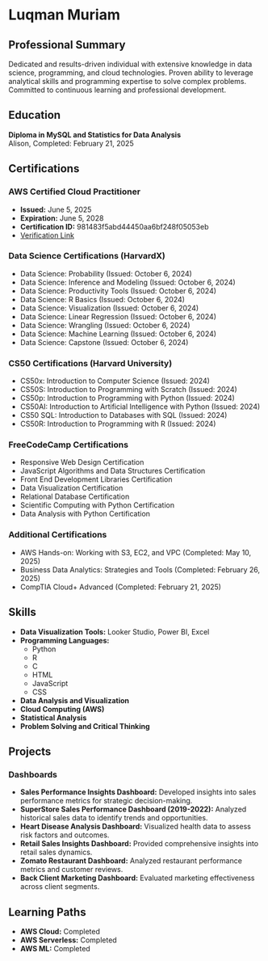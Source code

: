 # Luqman Muriam

## Professional Summary
Dedicated and results-driven individual with extensive knowledge in data science, programming, and cloud technologies. Proven ability to leverage analytical skills and programming expertise to solve complex problems. Committed to continuous learning and professional development.

## Education
**Diploma in MySQL and Statistics for Data Analysis**  
Alison, Completed: February 21, 2025

## Certifications

### AWS Certified Cloud Practitioner
- **Issued:** June 5, 2025  
- **Expiration:** June 5, 2028  
- **Certification ID:** 981483f5abd44450aa6bf248f05053eb  
- [Verification Link](https://aws.amazon.com/verification)

### Data Science Certifications (HarvardX)
- Data Science: Probability (Issued: October 6, 2024)
- Data Science: Inference and Modeling (Issued: October 6, 2024)
- Data Science: Productivity Tools (Issued: October 6, 2024)
- Data Science: R Basics (Issued: October 6, 2024)
- Data Science: Visualization (Issued: October 6, 2024)
- Data Science: Linear Regression (Issued: October 6, 2024)
- Data Science: Wrangling (Issued: October 6, 2024)
- Data Science: Machine Learning (Issued: October 6, 2024)
- Data Science: Capstone (Issued: October 6, 2024)

### CS50 Certifications (Harvard University)
- CS50x: Introduction to Computer Science (Issued: 2024)
- CS50S: Introduction to Programming with Scratch (Issued: 2024)
- CS50p: Introduction to Programming with Python (Issued: 2024)
- CS50AI: Introduction to Artificial Intelligence with Python (Issued: 2024)
- CS50 SQL: Introduction to Databases with SQL (Issued: 2024)
- CS50R: Introduction to Programming with R (Issued: 2024)

### FreeCodeCamp Certifications
- Responsive Web Design Certification
- JavaScript Algorithms and Data Structures Certification
- Front End Development Libraries Certification
- Data Visualization Certification
- Relational Database Certification
- Scientific Computing with Python Certification
- Data Analysis with Python Certification

### Additional Certifications
- AWS Hands-on: Working with S3, EC2, and VPC (Completed: May 10, 2025)
- Business Data Analytics: Strategies and Tools (Completed: February 26, 2025)
- CompTIA Cloud+ Advanced (Completed: February 21, 2025)

## Skills
- **Data Visualization Tools:** Looker Studio, Power BI, Excel
- **Programming Languages:**
  - Python
  - R
  - C
  - HTML
  - JavaScript
  - CSS
- **Data Analysis and Visualization**
- **Cloud Computing (AWS)**
- **Statistical Analysis**
- **Problem Solving and Critical Thinking**

## Projects

### Dashboards
- **Sales Performance Insights Dashboard:** Developed insights into sales performance metrics for strategic decision-making.
- **SuperStore Sales Performance Dashboard (2019-2022):** Analyzed historical sales data to identify trends and opportunities.
- **Heart Disease Analysis Dashboard:** Visualized health data to assess risk factors and outcomes.
- **Retail Sales Insights Dashboard:** Provided comprehensive insights into retail sales dynamics.
- **Zomato Restaurant Dashboard:** Analyzed restaurant performance metrics and customer reviews.
- **Back Client Marketing Dashboard:** Evaluated marketing effectiveness across client segments.

## Learning Paths
- **AWS Cloud:** Completed
- **AWS Serverless:** Completed
- **AWS ML:** Completed
